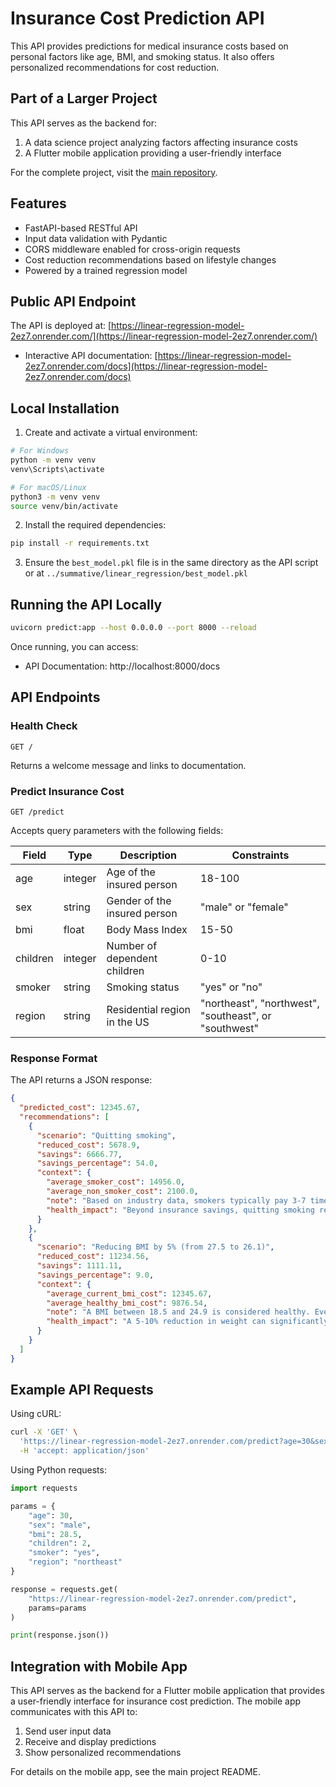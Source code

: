 # Insurance Cost Prediction API

This API provides predictions for medical insurance costs based on personal factors like age, BMI, and smoking status. It also offers personalized recommendations for cost reduction.

## Part of a Larger Project

This API serves as the backend for:

1. A data science project analyzing factors affecting insurance costs
2. A Flutter mobile application providing a user-friendly interface

For the complete project, visit the [main repository](https://github.com/reponseashimwe/linear_regression_model).

## Features

- FastAPI-based RESTful API
- Input data validation with Pydantic
- CORS middleware enabled for cross-origin requests
- Cost reduction recommendations based on lifestyle changes
- Powered by a trained regression model

## Public API Endpoint

The API is deployed at: [https://linear-regression-model-2ez7.onrender.com/](https://linear-regression-model-2ez7.onrender.com/)

- Interactive API documentation: [https://linear-regression-model-2ez7.onrender.com/docs](https://linear-regression-model-2ez7.onrender.com/docs)

## Local Installation

1. Create and activate a virtual environment:

```bash
# For Windows
python -m venv venv
venv\Scripts\activate

# For macOS/Linux
python3 -m venv venv
source venv/bin/activate
```

2. Install the required dependencies:

```bash
pip install -r requirements.txt
```

3. Ensure the `best_model.pkl` file is in the same directory as the API script or at `../summative/linear_regression/best_model.pkl`

## Running the API Locally

```bash
uvicorn predict:app --host 0.0.0.0 --port 8000 --reload
```

Once running, you can access:

- API Documentation: http://localhost:8000/docs

## API Endpoints

### Health Check

```
GET /
```

Returns a welcome message and links to documentation.

### Predict Insurance Cost

```
GET /predict
```

Accepts query parameters with the following fields:

| Field    | Type    | Description                  | Constraints                                           |
| -------- | ------- | ---------------------------- | ----------------------------------------------------- |
| age      | integer | Age of the insured person    | 18-100                                                |
| sex      | string  | Gender of the insured person | "male" or "female"                                    |
| bmi      | float   | Body Mass Index              | 15-50                                                 |
| children | integer | Number of dependent children | 0-10                                                  |
| smoker   | string  | Smoking status               | "yes" or "no"                                         |
| region   | string  | Residential region in the US | "northeast", "northwest", "southeast", or "southwest" |

### Response Format

The API returns a JSON response:

```json
{
  "predicted_cost": 12345.67,
  "recommendations": [
    {
      "scenario": "Quitting smoking",
      "reduced_cost": 5678.9,
      "savings": 6666.77,
      "savings_percentage": 54.0,
      "context": {
        "average_smoker_cost": 14956.0,
        "average_non_smoker_cost": 2100.0,
        "note": "Based on industry data, smokers typically pay 3-7 times more for health insurance than non-smokers with similar demographic profiles.",
        "health_impact": "Beyond insurance savings, quitting smoking reduces risk of heart disease by 50% after one year and lung cancer risk by 50% after 10 years."
      }
    },
    {
      "scenario": "Reducing BMI by 5% (from 27.5 to 26.1)",
      "reduced_cost": 11234.56,
      "savings": 1111.11,
      "savings_percentage": 9.0,
      "context": {
        "average_current_bmi_cost": 12345.67,
        "average_healthy_bmi_cost": 9876.54,
        "note": "A BMI between 18.5 and 24.9 is considered healthy. Even small reductions can improve health outcomes and reduce insurance costs.",
        "health_impact": "A 5-10% reduction in weight can significantly reduce risks of diabetes, heart disease, and joint problems."
      }
    }
  ]
}
```

## Example API Requests

Using cURL:

```bash
curl -X 'GET' \
  'https://linear-regression-model-2ez7.onrender.com/predict?age=30&sex=male&bmi=28.5&children=2&smoker=yes&region=northeast' \
  -H 'accept: application/json'
```

Using Python requests:

```python
import requests

params = {
    "age": 30,
    "sex": "male",
    "bmi": 28.5,
    "children": 2,
    "smoker": "yes",
    "region": "northeast"
}

response = requests.get(
    "https://linear-regression-model-2ez7.onrender.com/predict",
    params=params
)

print(response.json())
```

## Integration with Mobile App

This API serves as the backend for a Flutter mobile application that provides a user-friendly interface for insurance cost prediction. The mobile app communicates with this API to:

1. Send user input data
2. Receive and display predictions
3. Show personalized recommendations

For details on the mobile app, see the main project README.
